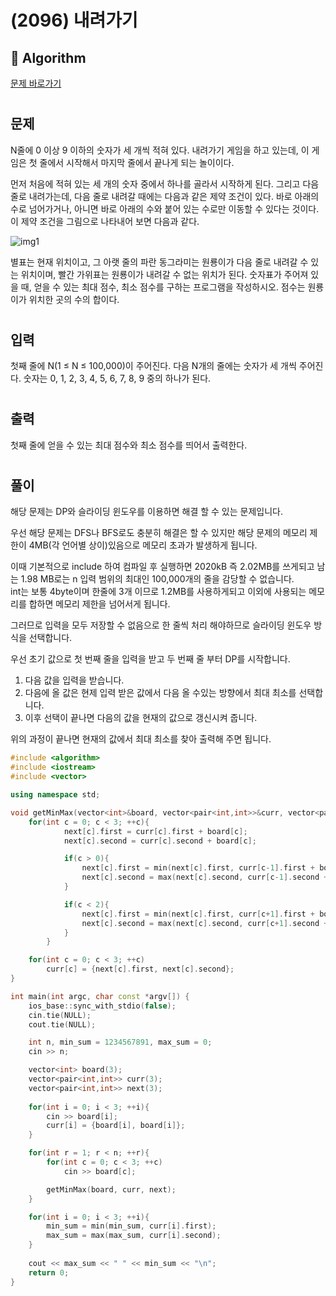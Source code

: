# (2096) 내려가기
## :100: Algorithm
[문제 바로가기](https://www.acmicpc.net/problem/2096)
#
## 문제
N줄에 0 이상 9 이하의 숫자가 세 개씩 적혀 있다. 내려가기 게임을 하고 있는데, 이 게임은 첫 줄에서 시작해서 마지막 줄에서 끝나게 되는 놀이이다.

먼저 처음에 적혀 있는 세 개의 숫자 중에서 하나를 골라서 시작하게 된다. 그리고 다음 줄로 내려가는데, 다음 줄로 내려갈 때에는 다음과 같은 제약 조건이 있다. 바로 아래의 수로 넘어가거나, 아니면 바로 아래의 수와 붙어 있는 수로만 이동할 수 있다는 것이다. 이 제약 조건을 그림으로 나타내어 보면 다음과 같다.

![img1](https://www.acmicpc.net/JudgeOnline/upload/201007/down.png)

별표는 현재 위치이고, 그 아랫 줄의 파란 동그라미는 원룡이가 다음 줄로 내려갈 수 있는 위치이며, 빨간 가위표는 원룡이가 내려갈 수 없는 위치가 된다. 숫자표가 주어져 있을 때, 얻을 수 있는 최대 점수, 최소 점수를 구하는 프로그램을 작성하시오. 점수는 원룡이가 위치한 곳의 수의 합이다.
#
## 입력
첫째 줄에 N(1 ≤ N ≤ 100,000)이 주어진다. 다음 N개의 줄에는 숫자가 세 개씩 주어진다. 숫자는 0, 1, 2, 3, 4, 5, 6, 7, 8, 9 중의 하나가 된다.
#
## 출력
첫째 줄에 얻을 수 있는 최대 점수와 최소 점수를 띄어서 출력한다.
#
## 풀이
해당 문제는 DP와 슬라이딩 윈도우를 이용하면 해결 할 수 있는 문제입니다.  

우선 해당 문제는 DFS나 BFS로도 충분히 해결은 할 수 있지만 해당 문제의 메모리 제한이 4MB(각 언어별 상이)있음으로 메모리 초과가 발생하게 됩니다.  

이때 기본적으로 include 하여 컴파일 후 실행하면 2020kB 즉 2.02MB를 쓰게되고 남는 1.98 MB로는 n 입력 범위의 최대인 100,000개의 줄을 감당할 수 없습니다.  
int는 보통 4byte이며 한줄에 3개 이므로 1.2MB를 사용하게되고 이외에 사용되는 메모리를 합하면 메모리 제한을 넘어서게 됩니다.  

그러므로 입력을 모두 저장할 수 없음으로 한 줄씩 처리 해야하므로 슬라이딩 윈도우 방식을 선택합니다.  

우선 초기 값으로 첫 번째 줄을 입력을 받고 두 번째 줄 부터 DP를 시작합니다.  

1. 다음 값을 입력을 받습니다.  
2. 다음에 올 값은 현제 입력 받은 값에서 다음 올 수있는 방향에서 최대 최소를 선택합니다.  
3. 이후 선택이 끝나면 다음의 값을 현재의 값으로 갱신시켜 줍니다.  

위의 과정이 끝나면 현재의 값에서 최대 최소를 찾아 출력해 주면 됩니다.  

```cpp
#include <algorithm>
#include <iostream>
#include <vector>

using namespace std;

void getMinMax(vector<int>&board, vector<pair<int,int>>&curr, vector<pair<int,int>>&next){
    for(int c = 0; c < 3; ++c){
            next[c].first = curr[c].first + board[c];
            next[c].second = curr[c].second + board[c];

            if(c > 0){
                next[c].first = min(next[c].first, curr[c-1].first + board[c]);
                next[c].second = max(next[c].second, curr[c-1].second + board[c]);
            }

            if(c < 2){
                next[c].first = min(next[c].first, curr[c+1].first + board[c]);
                next[c].second = max(next[c].second, curr[c+1].second + board[c]);
            }
        }

    for(int c = 0; c < 3; ++c)
        curr[c] = {next[c].first, next[c].second};
}

int main(int argc, char const *argv[]) {
    ios_base::sync_with_stdio(false);
    cin.tie(NULL);
    cout.tie(NULL);

    int n, min_sum = 1234567891, max_sum = 0;
    cin >> n;

    vector<int> board(3);
    vector<pair<int,int>> curr(3);
    vector<pair<int,int>> next(3);
    
    for(int i = 0; i < 3; ++i){
        cin >> board[i];
        curr[i] = {board[i], board[i]};
    }

    for(int r = 1; r < n; ++r){
        for(int c = 0; c < 3; ++c)
            cin >> board[c];

        getMinMax(board, curr, next);
    }

    for(int i = 0; i < 3; ++i){
        min_sum = min(min_sum, curr[i].first);
        max_sum = max(max_sum, curr[i].second);
    }
    
    cout << max_sum << " " << min_sum << "\n";
    return 0;
}

```